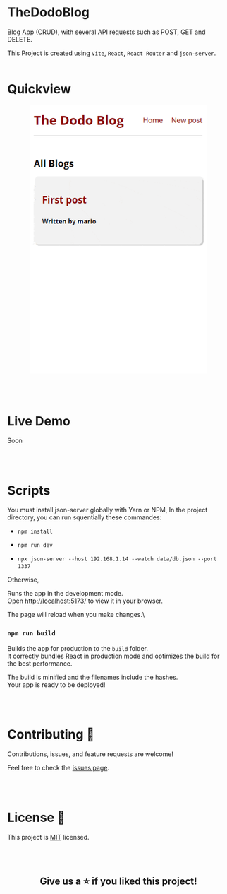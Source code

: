 # TheDodoBlog
Blog App (CRUD), with several API requests such as POST, GET and DELETE. 

This Project is created using `Vite`, `React`, `React Router` and `json-server`.
<br><br>

# Quickview

<div align="center" ><img src="https://raw.githubusercontent.com/meddhiaka/TheDodoBlog/main/preview.gif?token=GHSAT0AAAAAAB5LMCZJ25W22O2XBOUV6VA6Y6QJDLQ" width="400"></div>


<br><br>

# Live Demo


Soon

<br><br>

# Scripts

You must install json-server globally with Yarn or NPM, 
In the project directory, you can run squentially these commandes:

* `npm install`

* `npm run dev`

* `npx json-server --host 192.168.1.14 --watch data/db.json --port 1337`

Otherwise,

Runs the app in the development mode.\
Open [http://localhost:5173/](http://localhost:5173/) to view it in your browser.

The page will reload when you make changes.\

### `npm run build`

Builds the app for production to the `build` folder.\
It correctly bundles React in production mode and optimizes the build for the best performance.

The build is minified and the filenames include the hashes.\
Your app is ready to be deployed!

<br><br>

# Contributing 🤝

Contributions, issues, and feature requests are welcome!

Feel free to check the [issues page](https://github.com/meddhiaka/TheDodoBlog/issues).

<br><br>


# License 📝

This project is [MIT](https://docs.github.com/en/repositories/managing-your-repositorys-settings-and-features/customizing-your-repository/licensing-a-repository) licensed.

<br>
<br>

<div align="center"><h2>Give us a ⭐️ if you liked this project!</h2></div>
